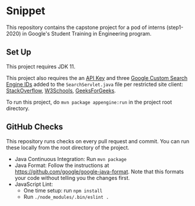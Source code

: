 # Snippet

This repository contains the capstone project for a pod of interns (step1-2020)
in Google's Student Training in Engineering program.

## Set Up

This project requires JDK 11.

This project also requires the an [API Key](https://developers.google.com/custom-search/v1/introduction) and three [Google Custom Search Engine IDs](https://cse.google.com/cse/all) added to the `SearchServlet.java` file per restricted site client: [StackOverflow](http://stackoverflow.com/), [W3Schools](https://www.w3schools.com/), [GeeksForGeeks](https://www.geeksforgeeks.org/).

To run this project, do `mvn package appengine:run` in the project root
directory.

## GitHub Checks

This repository runs checks on every pull request and commit. You can run these
locally from the root directory of the project.

- Java Continuous Integration: Run `mvn package`
- Java Format: Follow the instructions at
  https://github.com/google/google-java-format. Note that this formats your code
  without telling you the changes first.
- JavaScript Lint:
  - One time setup: run `npm install`
  - Run `./node_modules/.bin/eslint .`

